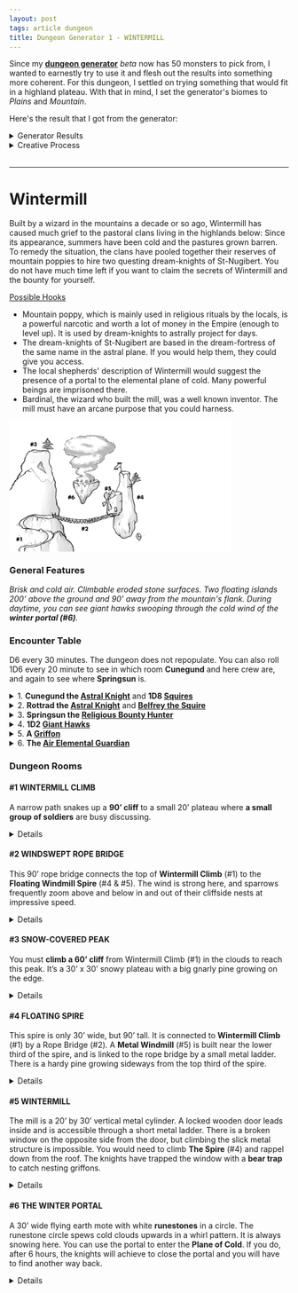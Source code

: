 ```yaml
---
layout: post
tags: article dungeon
title: Dungeon Generator 1 - WINTERMILL
---
```



Since my **[dungeon generator](/pages/randomdungeon2/)** _beta_ now has 50 monsters to pick from, I wanted to earnestly try to use it and flesh out the results into something more coherent. For this dungeon, I settled on trying something that would fit in a highland plateau. With that in mind, I set the generator's biomes to _Plains_ and _Mountain_.

Here's the result that I got from the generator:

<details markdown="1">
<summary>Generator Results</summary>

**General Dungeon Features**

*Eroded by the wind. Levitating islands. Faint odor of cooked food and dried beer. Brisk and cold.*

**Monster Encounter Table**

*Fast giant hawks. Religious bounty hunters. Griffons. Astral Knights chasing a cosmic villain. Air Elementals protecting the sky.*

### **Dungeon Rooms**

**MAGICAL WINDMILL**

*Medium built room. Huge copper turbine with a bound AIR ELEMENTAL inside. Noise-amplifying crystals. Bear trap. Shattered goat and horse bones.*

Loot: 1D100 feet of climbing rope.

**PORTAL TO the PLANE OF COLD**

*Small outdoor space. White runic portal spewing clouds and smoke floating on a flying platform. Advice-whispering wind. Tattered banners with a heraldic griffin. Faraway hawk scream.*

Denizens: 1 playful AIR ELEMENTAL.

**THIN TALL SPIRE**

*Small outdoor space. Gorgeous panorama. Vertigo inducing. Hardy mountain tree. Tattered banners with a heraldic griffin. Supernatural wind with no particular direction.*

Loot: 1D4 griffon eggs. A porcelain shield.

**NARROW CLIFFSIDE PATH**

*Small outdoor space. Falling pebbles. Hard to run. Broken bones of fallen climbers. Higher outcrop overseeing the area. Bashed-in astral knight helmet.*

Denizens: An adventurous ASTRAL KNIGHT and its retinue of 1D10 SOLDIERS.

Loot: 1 shiny bronze ring worth a purse of silver coins tucked in a wall crack near the ceiling.

**WINDSWEPT ROPE BRIDGE**

*Large outdoor space. Across a deadly 200' chasm. Can only support 2. Sparrow nests in cracks. New barrel of ale. Everything is scattered as if a whirlwind went through the space.*

Denizens: A lost ASTRAL KNIGHT and its retinue of 1D10 SOLDIERS.

Loot: 1D4 hidden scepters.

**HIGHEST PEAK**

*Small outdoor space. Above clouds. Snow covered. Hardy mountain tree. Big bird nest. Bounty notice.*

Loot: A porcelain breastplate._

</details>

<details markdown="1">
<summary>Creative Process</summary>
The **generated dungeon features** implie an old stone structure recently inhabited by humanoids. The plural levitating islands tell me I’ll need to group the rooms in separate island blocks and find ways to link them.

Looking at the **encounter table**, I notice it has two types of beasts, two types of humanoids, and one magical creature. It feels natural to group the bounty hunters and knights together as a faction. The air elementals would make a good rival faction, as they must be protecting the sky from something. While the hawks and griffons could be mounts or just roaming creatures. There’s a hint of a plot developing.

Looking at **the rooms**, I could imagine “entering” through the *cliffside path*, connecting to the highest peak and the rope bridge. It seems perfect as an introduction: the danger (falling) is clearly telegraphed and there are NPCs to drag the players in the dungeon’s conflict. The rope bridge could connect to the only other man-made room of the dungeon: the windmill, on a floating island, which could be the knights’ base. I’m left with the elemental portal and the thin spire. I want the elemental portal to be the base of the elementals, so I don't want it adjacent to the windmill. The spire could be on the same island however, with the windmill hanging from it. By placing the portal on a separate flying island and making it accessible by gliding from either the highest peak or the spire, I have created a nice loop and the architecture is complete! Let’s call this place Wintermill. The challenge of describing this dungeon is that most of it is outdoors, so nearly all visible at once, but it will make for a great exploration puzzle.

</details>

<br>

---

# Wintermill

Built by a wizard in the mountains a decade or so ago, Wintermill has caused much grief to the pastoral clans living in the highlands below: Since its appearance, summers have been cold and the pastures grown barren. To remedy the situation, the clans have pooled together their reserves of mountain poppies to hire two questing dream-knights of St-Nugibert. You do not have much time left if you want to claim the secrets of Wintermill and the bounty for yourself.

<ins>Possible Hooks</ins>
- Mountain poppy, which is mainly used in religious rituals by the locals, is a powerful narcotic and worth a lot of money in the Empire (enough to level up). It is used by dream-knights to astrally project for days.
- The dream-knights of St-Nugibert are based in the dream-fortress of the same name in the astral plane. If you would help them, they could give you access.
- The local shepherds' description of Wintermill would suggest the presence of a portal to the elemental plane of cold. Many powerful beings are imprisoned there.
- Bardinal, the wizard who built the mill, was a well known inventor. The mill must have an arcane purpose that you could harness.

<img align="center" width=400px src="/images/dungeon1_wintermill.png">

### General Features

*Brisk and cold air. Climbable eroded stone surfaces. Two floating islands 200' above the ground and 90' away from the mountain's flank. During daytime, you can see giant hawks swooping through the cold wind of the **winter portal (#6)**.*

### Encounter Table
D6 every 30 minutes. The dungeon does not repopulate. You can also roll 1D6 every 20 minute to see in which room **Cunegund** and here crew are, and again to see where **Springsun** is.

<details markdown="1">
<summary>1. <b>Cunegund the <a href="/monsters/knight">Astral Knight</a></b> and <b>1D8 <a href="/monsters/bandits">Squires</a></b></summary>
Cunegund is a questing knight from the dream-fortress of St-Nugibert. There are 8 squires in total in the dungeon, including Belfrey. Squires that are not  currently with Cunegund are camping with Rottrad in the Windmill (#5).

- <ins>Disposition</ins>: authoritative and high as a kite.
- <ins>Wants</ins>: Establish a base of operation in the Windmill (#5) to close the portal (#6) and restore planar integrity. Obtain mountain poppy.
- <ins>Has</ins>: Authority over the squires and Rottrad. Access to the Dream-Fortress.
</details>

<details markdown="1">
<summary>2. <b>Rottrad the <a href="/monsters/knight">Astral Knight</a></b> and <b><a href="/monsters/bandits">Belfrey the Squire</a></b></summary>
Companion and fellow questing knight to Cunegund.
  
- <ins>Disposition</ins>: Lazy and cowardly. These two only care about each other now that Synard and Marion are dead.
- <ins>Wants</ins>: Synard’s breastplate (#3) and Marion’s banner (#6). A plausible, honorable excuse to planeshift back home.
- <ins>Has</ins>: Authority over the squires and Cunegund. Access to the Dream-Fortress.
</details>

<details markdown="1">
<summary>3. <b>Springsun the <a href="/monsters/bounty-hunter">Religious Bounty Hunter</a></b></summary>
Will collaborate with you or the knights but sabotage either in the end to claim the bounty alone. Rambles about higher states of conscience and not needing money.
- <ins>Disposition</ins>: Too cool for school 
- <ins>Wants</ins>: The mountain lotus bounty. To transcend of course.
- <ins>Has</ins>: 3 potions of Featherfall. 1 fake potion of Featherfall (save or sleep 24h). Pitons and grappling hook.
</details>

<details markdown="1">
<summary>4. <b>1D2 <a href="/monsters/bird-hawk">Giant Hawks</a></b></summary>
There are 2 hawks in total. They can be observed using the drafts from the portal (#6) to gain altitude during the day. If one were to latch to them as they swoop to attack, they would certainly end up being dragged above the portal. At night they nest atop the snowy peak (#3).
- <ins>Disposition</ins>: Territorial and aggressive
- <ins>Wants</ins>: Food
- <ins>Has</ins>: The ability to fly.
</details>

<details markdown="1">
<summary>5. <b>A <a href="/monsters/griffon">Griffon</a></b></summary>
Normally nests within the mill (#5) but the knights have taken over. Understands common.
- <ins>Disposition</ins>: Proud and frustrated
- <ins>Wants</ins>: Its egg which it dropped on a tree (#4) while evacuating the mill, and for the knights to be removed from the mill (#5).
- <ins>Has</ins>: The ability to fly you to the portal (#6).
</details>

<details markdown="1">
<summary>6. <b>The <a href="/monsters/elemental-air">Air Elemental Guardian</a></b></summary>
Has at least 4HD and normally hangs by the portal (#6). Always heralded by cold winter winds. Loves to make people fall.
- <ins>Disposition</ins>: Bored and longing.
- <ins>Wants</ins>: To find its friend (trapped in #5) and to bring it back to the Plane of Cold (#6).
- <ins>Has</ins>: The ability to catch you mid fall.
</details>

### Dungeon Rooms

#### #1 WINTERMILL CLIMB
A narrow path snakes up a **90’ cliff** to a small 20’ plateau where **a small group of soldiers** are busy discussing.

<details markdown="1">
<summary>Details</summary>
  
**You can see** the cliff going up further above to <ins>a snowy cloud-covered peak</ins> (#3) and <ins>a long rope bridge</ins> (#2) connecting the small plateau to <ins>a floating rock spire</ins> (#4) with a <ins>strange metal windmill</ins> (#5) on its side.

On the rope bridge, you observe a human struggle to carry a barrel across.

At your feet, the bones and bashed-in helmet of a soldier who obviously fell weeks ago from higher above.

From the plateau, you can also see <ins>another floating island</ins> (#6) spewing clouds. It is too far to jump to, but maybe could be possible from higher up like the peak or the spire. 

**You risk** <ins>falling</ins> if you go up the path because of the frequent pebbles falling down from above. <ins>Every 10 minutes</ins>, there is a 1 in 6 chance the barrel on the bridge falls.

**Taking time to search the space** will reveal that the intricate design of the <ins>bashed-in helmet</ins> is otherworldly, and that <ins>a shiny object</ins> is stuck between two rocks 90’ above the ground (a bronze ring worth a [purse of silver](/2024/06/26/currency/)).

**The soldiers** are <ins>Cunegund the astral knight</ins> and her 7 soldiers retinue. Their mission is to close the elemental portal on the cloudy island, but they first want to set up a base of operation in the safety of the mill (#5). They have 4 barrels of food and ale that they are in the middle of ferrying across the rope bridge (#2). They just planeshifted from their dream fortress and are willing to transport you there if you help them close the portal.

</details>

#### #2 WINDSWEPT ROPE BRIDGE
This 90’ rope bridge connects the top of **Wintermill Climb** (#1) to the **Floating Windmill Spire** (#4 & #5). The wind is strong here, and sparrows frequently zoom above and below in and out of their cliffside nests at impressive speed.

<details markdown="1">
<summary>Details</summary>
  
**You can see** the vast highland plateau where you came from 200’ below and, in the middle of the bridge, <ins>Belfrey the squire</ins> is struggling to move a big barrel across to <ins>Rottrad the astral knight</ins>, who beckons him. <ins>Every 10 minutes</ins>, there is a 1 in 6 chance that Belfrey or his barrel falls. He is otherwise paralyzed by fear. 

**You risk** <ins>collapsing the bridge</ins> if you are not careful as it can only support the weight of two people (or one person and a barrel!). Any of the soldiers on the outcrop will tell you that as soon as you attempt to go on it. That is why nobody is helping Belfrey. The barrel contains ale.

**Taking time to search the space** the space will reveal that one of the pegs anchoring the bridge to the cliff is in fact a <ins>weathered scepter</ins> marked as belonging to the wizard Bardinal (like a mace but worth a [bag of gold](/2024/06/26/currency/)). Removing it will make the bridge collapse and the spire drift away.

**Belfrey and Rottrad** are trying to set up a base in the shelter of the windmill. They are companions of <ins>Cunegund the astral</ins> knight but want to abandon this annoying mission. Rottrad has the key to the mill.

</details>

#### #3 SNOW-COVERED PEAK
You must **climb a 60’ cliff** from Wintermill Climb (#1) in the clouds to reach this peak. It’s a 30’ x 30’ snowy plateau with a big gnarly pine growing on the edge.

<details markdown="1">
<summary>Details</summary>
  
**You can see** <ins>a giant bird nest</ins> in the tree as well as a <ins>small stone landmark</ins> in the middle. If you look down <ins>Wintermill Climb</ins> (#1) is hidden under the clouds, but the <ins>Floating Spire</ins> (#4) is clearly visible 90’ away. Below, 60’ away from both the spire and you, you observe a vortex of clouds. This is the <ins>Winter Portal</ins> (#6), another floating island.

**Taking time to search the space** the space will reveal a <ins>bounty notice</ins> nailed on the landmark. This notice offers a treasure's worth of mountain poppy to whoever closes the portal and brings the notice back to the highland clans. The notice will be stolen if Springsun the bounty hunter ever comes across it. A more recent engraving reads “RIP Synard”. A <ins>porcelain breastplate</ins> similar to those worn by Cunegund and Rottrad is laid beside it.

The **Giant Bird Nest** is home to the two <ins>Giant Hawks</ins> that roam the dungeon. They only nest at night. You ride them or pluck them to fashion gliders to reach the Winter Portal if you want.

</details>

#### #4 FLOATING SPIRE
This spire is only 30’ wide, but 90’ tall. It is connected to **Wintermill Climb** (#1) by a Rope Bridge (#2). A **Metal Windmill** (#5) is built near the lower third of the spire, and is linked to the rope bridge by a small metal ladder. There is a hardy pine growing sideways from the top third of the spire.

<details markdown="1">
<summary>Details</summary>
  
**You can see** another floating rock 60’ away spewing clouds upwards in a whirl pattern. This is the <ins>Winter Portal</ins> (#6). The clouds cling to the <ins>Snow-Covered Peak</ins> (#3). You would have a better view if you climbed to the top of the spire. However, you must save against vertigo to do so, as the land is more than 200’ below you.

**If you climb** to the top of the spire, you have a gorgeous view of the land and you’ll notice the <ins>tattered banner of the knights you’ve met erratically billowing. It seems that if you had a way to glide, you could reach the <ins>Winter Portal</ins> (#6) from here.

**Taking time to search the space** the space will reveal <ins>1 griffon egg</ins> in the tree branches and a <ins>porcelain shield</ins> with the knights’ heraldry. You notice that <ins>the winds</ins> are very unnatural, oscillating from the windmill to the portal back and forth.

</details>

#### #5 WINTERMILL
The mill is a 20’ by 30’ vertical metal cylinder. A locked wooden door leads inside and is accessible through a short metal ladder. There is a broken window on the opposite side from the door, but climbing the slick metal structure is impossible. You would need to climb **The Spire** (#4) and rappel down from the roof. The knights have trapped the window with a **bear trap** to catch nesting griffons.

<details markdown="1">
<summary>Details</summary>
  
Inside, **you can see** most of the space is occupied by a <ins>huge spinning copper turbine</ins> and 3 wall mounted <ins>vibrating crystals</ins>. The floor is littered with shattered cattle bones left over by <ins>a griffon</ins> that has been coming through the window to nest in the mill. 

Taking time to **search the space** will reveal a long <ins>80’ rope</ins> coiled by the door. It will also reveal that the <ins>turbine</ins> is actually spinning by itself and that the spinning wheel of the windmill outside is actually some sort of propeller. Finally, examining the <ins>crystals</ins> reveals the whispers of a trapped <ins>air elemental</ins> powering the machine. A clever person could craft kites out of the windmills's wings.

The trapped **air elemental** was bound here by Bardinal, the wizard who built the mill, and it wants to be free. It can be freed by shattering the crystals with blunt weapons or loud noises. Freeing the elemental will lead the spire to crash 200’ below after 1 turn, giving just enough time for the characters to attempt to jump on and cling to <ins>Rope Bridge</ins> (#2). The elemental could be convinced to steer the mill to dock to the <ins>Winter Portal</ins> (#6) in exchange for its freedom.

**The mill**’s intended purpose was to serve as the base of Bardinal the Wizard’s <ins>roaming tower</ins>. He was however defenestrated by the elemental in a last act of defiance before it was bound to the turbine and the rest of the tower could be built on <ins>The Spire</ins> (#4). If the mill is untethered from the cliff by the rope bridge and the elemental is still bound, the spire would start flying away. Sails would need to be installed on the spire to be able to steer it.

</details>

#### #6 THE WINTER PORTAL
A 30’ wide flying earth mote with white **runestones** in a circle. The runestone circle spews cold clouds upwards in a whirl pattern. It is always snowing here. You can use the portal to enter the **Plane of Cold**. If you do, after 6 hours, the knights will achieve to close the portal and you will have to find another way back.

<details markdown="1">
<summary>Details</summary>
  
**You can see** the <ins>tattered banner</ins> of the knights planted deep into the edge of the mote. It was left there by <ins>Marion the knight</ins> after she glided from the top of the <ins>The Spire</ins> (#4) to the portal, and before she was knocked over the edge by a strong gust of wind.

**By taking time to search the space**, you’ll start hearing a <ins>whisper</ins> in the wind telling you to jump. It is the voice of an <ins>air elemental</ins> garding the portal. If you do jump, it will laugh, catch you and bring you back up. You’ll also understand that the <ins>heavy runestones</ins> can be lifted and thrown out to close the portal. If you do so, the air elemental will become hostile. There are 10 runestones. Removing one diminishes the portal and lowers the island by 20’ until it reaches the ground 200’ feet below and closes.

The **guardian elemental**’s mission is to keep the portal open until its friend can go back home. It frequently patrols the valley in search of it, unaware that it is trapped in the <ins>windmill</ins> (#5) nearby. When it does so, it drags the <ins>winter wind</ins> down through the highlands, unwittingly bringing hardship to the pastoral clans that live there. If the trapped elemental is freed, they both escape back to the Plane of Cold and the winter portal crashes down.

</details>
